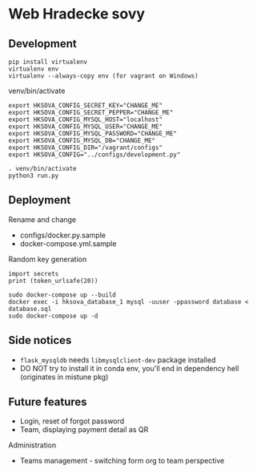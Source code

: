 # Web Hradecke sovy

Development
-----------

```
pip install virtualenv
virtualenv env
virtualenv --always-copy env (for vagrant on Windows)
```

venv/bin/activate
```
export HKSOVA_CONFIG_SECRET_KEY="CHANGE_ME"
export HKSOVA_CONFIG_SECRET_PEPPER="CHANGE_ME"
export HKSOVA_CONFIG_MYSQL_HOST="localhost"
export HKSOVA_CONFIG_MYSQL_USER="CHANGE_ME"
export HKSOVA_CONFIG_MYSQL_PASSWORD="CHANGE_ME"
export HKSOVA_CONFIG_MYSQL_DB="CHANGE_ME"
export HKSOVA_CONFIG_DIR="/vagrant/configs"
export HKSOVA_CONFIG="../configs/development.py"
```

```
. venv/bin/activate
python3 run.py
```

Deployment
----------
Rename and change
- configs/docker.py.sample
- docker-compose.yml.sample

Random key generation
```
import secrets
print (token_urlsafe(20))
```

```
sudo docker-compose up --build
docker exec -i hksova_database_1 mysql -uuser -ppassword database < database.sql
sudo docker-compose up -d
```

Side notices
------------
- `flask_mysqldb` needs `libmysqlclient-dev` package installed
- DO NOT try to install it in conda env, you'll end in dependency hell (originates in mistune pkg)

Future features 
---------------
- Login, reset of forgot password
- Team, displaying payment detail as QR

Administration
- Teams management - switching form org to team perspective